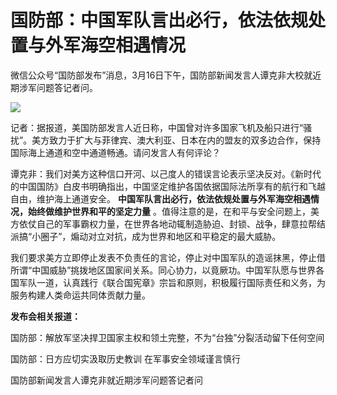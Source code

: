 # 国防部：中国军队言出必行，依法依规处置与外军海空相遇情况

微信公众号“国防部发布”消息，3月16日下午，国防部新闻发言人谭克非大校就近期涉军问题答记者问。

![](https://inews.gtimg.com/newsapp_bt/0/15747650631/1000)

记者：据报道，美国防部发言人近日称，中国曾对许多国家飞机及船只进行“骚扰”。美方致力于扩大与菲律宾、澳大利亚、日本在内的盟友的双多边合作，保持国际海上通道和空中通道畅通。请问发言人有何评论？

谭克非：我们对美方这种信口开河、以己度人的错误言论表示坚决反对。《新时代的中国国防》白皮书明确指出，中国坚定维护各国依据国际法所享有的航行和飞越自由，维护海上通道安全。
**中国军队言出必行，依法依规处置与外军海空相遇情况，始终做维护世界和平的坚定力量**
。值得注意的是，在和平与安全问题上，美方依仗自己的军事霸权力量，在世界各地动辄制造胁迫、封锁、战争，肆意拉帮结派搞“小圈子”，煽动对立对抗，成为世界和地区和平稳定的最大威胁。

我们要求美方立即停止发表不负责任的言论，停止对中国军队的造谣抹黑，停止借所谓“中国威胁”挑拨地区国家间关系。同心协力，以竟厥功。中国军队愿与世界各国军队一道，认真践行《联合国宪章》宗旨和原则，积极履行国际责任和义务，为服务构建人类命运共同体贡献力量。

**发布会相关报道：**

国防部：解放军坚决捍卫国家主权和领土完整，不为“台独”分裂活动留下任何空间

国防部：日方应切实汲取历史教训 在军事安全领域谨言慎行

国防部新闻发言人谭克非就近期涉军问题答记者问

